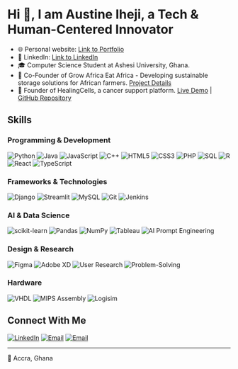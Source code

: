 # Hi 👋, I am Austine Iheji, a Tech & Human-Centered Innovator
* 🌐 Personal website: [Link to Portfolio](https://austineiheji.vercel.app)
* 💼 LinkedIn: [Link to LinkedIn](https://www.linkedin.com/in/austine-lotanna-iheji/)
* 🎓 Computer Science Student at Ashesi University, Ghana.
* 🚀 Co-Founder of Grow Africa Eat Africa - Developing sustainable storage solutions for African farmers. [Project Details](https://www.canva.com/design/DAGnyFR38AQ/VXkQ8SHAzzlX1a6pYfNe2w/view)
* 🚀 Founder of HealingCells, a cancer support platform. [Live Demo](http://austineiheji.great-site.net/) | [GitHub Repository](https://github.com/alotanna/cancerwebsite.git)

## Skills
### Programming & Development
![Python](https://img.shields.io/badge/Python-3776AB?style=for-the-badge&logo=python&logoColor=white)
![Java](https://img.shields.io/badge/Java-ED8B00?style=for-the-badge&logo=java&logoColor=white)
![JavaScript](https://img.shields.io/badge/JavaScript-F7DF1E?style=for-the-badge&logo=javascript&logoColor=black)
![C++](https://img.shields.io/badge/C++-00599C?style=for-the-badge&logo=c%2B%2B&logoColor=white)
![HTML5](https://img.shields.io/badge/HTML5-E34F26?style=for-the-badge&logo=html5&logoColor=white)
![CSS3](https://img.shields.io/badge/CSS3-1572B6?style=for-the-badge&logo=css3&logoColor=white)
![PHP](https://img.shields.io/badge/PHP-777BB4?style=for-the-badge&logo=php&logoColor=white)
![SQL](https://img.shields.io/badge/SQL-4479A1?style=for-the-badge&logo=mysql&logoColor=white)
![R](https://img.shields.io/badge/R-276DC3?style=for-the-badge&logo=r&logoColor=white)
![React](https://img.shields.io/badge/React-20232A?style=for-the-badge&logo=react&logoColor=61DAFB)
![TypeScript](https://img.shields.io/badge/TypeScript-3178C6?style=for-the-badge&logo=typescript&logoColor=white)



### Frameworks & Technologies
![Django](https://img.shields.io/badge/Django-092E20?style=for-the-badge&logo=django&logoColor=white)
![Streamlit](https://img.shields.io/badge/Streamlit-FF4B4B?style=for-the-badge&logo=streamlit&logoColor=white)
![MySQL](https://img.shields.io/badge/MySQL-4479A1?style=for-the-badge&logo=mysql&logoColor=white)
![Git](https://img.shields.io/badge/Git-F05032?style=for-the-badge&logo=git&logoColor=white)
![Jenkins](https://img.shields.io/badge/Jenkins-D24939?style=for-the-badge&logo=jenkins&logoColor=white)

### AI & Data Science
![scikit-learn](https://img.shields.io/badge/scikit_learn-F7931E?style=for-the-badge&logo=scikit-learn&logoColor=white)
![Pandas](https://img.shields.io/badge/Pandas-150458?style=for-the-badge&logo=pandas&logoColor=white)
![NumPy](https://img.shields.io/badge/NumPy-013243?style=for-the-badge&logo=numpy&logoColor=white)
![Tableau](https://img.shields.io/badge/Tableau-E97627?style=for-the-badge&logo=tableau&logoColor=white)
![AI Prompt Engineering](https://img.shields.io/badge/AI_Prompt_Engineering-412991?style=for-the-badge&logo=openai&logoColor=white)

### Design & Research
![Figma](https://img.shields.io/badge/Figma-F24E1E?style=for-the-badge&logo=figma&logoColor=white)
![Adobe XD](https://img.shields.io/badge/Adobe%20XD-470137?style=for-the-badge&logo=Adobe%20XD&logoColor=#FF61F6)
![User Research](https://img.shields.io/badge/User%20Research-00C4CC?style=for-the-badge&logo=research&logoColor=white)
![Problem-Solving](https://img.shields.io/badge/Problem_Solving-FFA500?style=for-the-badge&logo=thinking&logoColor=white)

### Hardware
![VHDL](https://img.shields.io/badge/VHDL-0078D7?style=for-the-badge&logo=xilinx&logoColor=white)
![MIPS Assembly](https://img.shields.io/badge/MIPS_Assembly-A4373A?style=for-the-badge&logo=assembly&logoColor=white)
![Logisim](https://img.shields.io/badge/Logisim-9C432D?style=for-the-badge&logo=logisim&logoColor=white)

## Connect With Me
[![LinkedIn](https://img.shields.io/badge/LinkedIn-0077B5?style=for-the-badge&logo=linkedin&logoColor=white)](https://www.linkedin.com/in/austine-lotanna-iheji/)
[![Email](https://img.shields.io/badge/Personal_Email-D14836?style=for-the-badge&logo=gmail&logoColor=white)](mailto:austineihejiben12@gmail.com)
[![Email](https://img.shields.io/badge/Academic_Email-4285F4?style=for-the-badge&logo=gmail&logoColor=white)](mailto:austine.iheji@ashesi.edu.gh)

---
📍 Accra, Ghana
